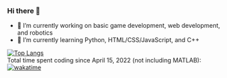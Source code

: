 ### Hi there 👋

- 🔭 I’m currently working on basic game development, web development, and robotics
- 🌱 I’m currently learning Python, HTML/CSS/JavaScript, and C++

[![Top Langs](https://github-readme-stats.vercel.app/api/top-langs/?username=shorewind&layout=compact&langs_count=6)](https://github.com/anuraghazra/github-readme-stats) <br>
Total time spent coding since April 15, 2022 (not including MATLAB):<br>
[![wakatime](https://wakatime.com/badge/user/ce36b80d-04b3-40b7-954c-f6f28fcd8462.svg)](https://wakatime.com/@ce36b80d-04b3-40b7-954c-f6f28fcd8462)

<!--
**shorewind/shorewind** is a ✨ _special_ ✨ repository because its `README.md` (this file) appears on your GitHub profile.

Here are some ideas to get you started:

- 🔭 I’m currently working on ...
- 🌱 I’m currently learning ...
- 👯 I’m looking to collaborate on ...
- 🤔 I’m looking for help with ...
- 💬 Ask me about ...
- 📫 How to reach me: ...
- 😄 Pronouns: ...
- ⚡ Fun fact: ...
-->
